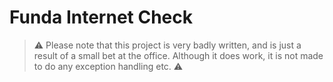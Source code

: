 # Funda Internet Check
> ⚠️ Please note that this project is very badly written, and is just a result of a small bet at the office. Although it does work, it is not made to do any exception handling etc. ⚠️